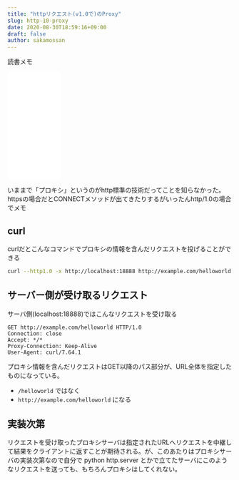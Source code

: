 ```yaml
---
title: "httpリクエスト(v1.0で)のProxy"
slug: http-10-proxy
date: 2020-08-30T18:59:16+09:00
draft: false
author: sakamossan
---
```


読書メモ

<iframe style="width:120px;height:240px;" marginwidth="0" marginheight="0" scrolling="no" frameborder="0" src="//rcm-fe.amazon-adsystem.com/e/cm?lt1=_blank&bc1=000000&IS2=1&bg1=FFFFFF&fc1=000000&lc1=0000FF&t=rocklaakira-22&language=ja_JP&o=9&p=8&l=as4&m=amazon&f=ifr&ref=as_ss_li_til&asins=4873119030&linkId=9e354f8f400ef74197244e6fe1357156"></iframe>

いままで「プロキシ」というのがhttp標準の技術だってことを知らなかった。httpsの場合だとCONNECTメソッドが出てきたりするがいったんhttp/1.0の場合でメモ


## curl

curlだとこんなコマンドでプロキシの情報を含んだリクエストを投げることができる

```bash
curl --http1.0 -x http://localhost:18888 http://example.com/helloworld
```

## サーバー側が受け取るリクエスト

サーバ側(localhost:18888)ではこんなリクエストを受け取る

```
GET http://example.com/helloworld HTTP/1.0
Connection: close
Accept: */*
Proxy-Connection: Keep-Alive
User-Agent: curl/7.64.1
```

プロキシ情報を含んだリクエストはGET以降のパス部分が、URL全体を指定したものになっている。

- `/helloworld` ではなく
- `http://example.com/helloworld` になる


## 実装次第

リクエストを受け取ったプロキシサーバは指定されたURLへリクエストを中継して結果をクライアントに返すことが期待される。が、このあたりはプロキシサーバの実装次第なので自分で python http.server とかで立てたサーバにこのようなリクエストを送っても、もちろんプロキシはしてくれない。
